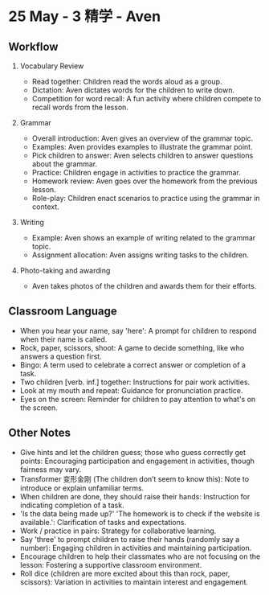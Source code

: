 # 25 May - 3 精学 - Aven

## Workflow

1. Vocabulary Review
   - Read together: Children read the words aloud as a group.
   - Dictation: Aven dictates words for the children to write down.
   - Competition for word recall: A fun activity where children compete to recall words from the lesson.

2. Grammar
   - Overall introduction: Aven gives an overview of the grammar topic.
   - Examples: Aven provides examples to illustrate the grammar point.
   - Pick children to answer: Aven selects children to answer questions about the grammar.
   - Practice: Children engage in activities to practice the grammar.
   - Homework review: Aven goes over the homework from the previous lesson.
   - Role-play: Children enact scenarios to practice using the grammar in context.

3. Writing
   - Example: Aven shows an example of writing related to the grammar topic.
   - Assignment allocation: Aven assigns writing tasks to the children.

4. Photo-taking and awarding
   - Aven takes photos of the children and awards them for their efforts.

## Classroom Language

- When you hear your name, say 'here': A prompt for children to respond when their name is called.
- Rock, paper, scissors, shoot: A game to decide something, like who answers a question first.
- Bingo: A term used to celebrate a correct answer or completion of a task.
- Two children [verb. inf.] together: Instructions for pair work activities.
- Look at my mouth and repeat: Guidance for pronunciation practice.
- Eyes on the screen: Reminder for children to pay attention to what's on the screen.

## Other Notes

- Give hints and let the children guess; those who guess correctly get points: Encouraging participation and engagement in activities, though fairness may vary.
- Transformer 变形金刚 (The children don’t seem to know this): Note to introduce or explain unfamiliar terms.
- When children are done, they should raise their hands: Instruction for indicating completion of a task.
- 'Is the data being made up?' 'The homework is to check if the website is available.': Clarification of tasks and expectations.
- Work / practice in pairs: Strategy for collaborative learning.
- Say 'three' to prompt children to raise their hands (randomly say a number): Engaging children in activities and maintaining participation.
- Encourage children to help their classmates who are not focusing on the lesson: Fostering a supportive classroom environment.
- Roll dice (children are more excited about this than rock, paper, scissors): Variation in activities to maintain interest and engagement.
